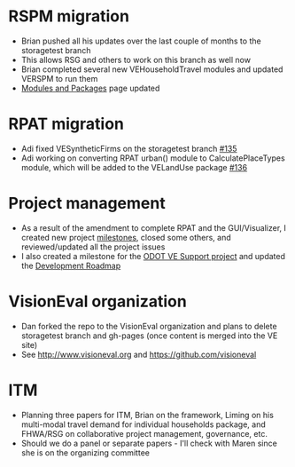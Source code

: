 # RSPM migration
  - Brian pushed all his updates over the last couple of months to the storagetest branch
  - This allows RSG and others to work on this branch as well now
  - Brian completed several new VEHouseholdTravel modules and updated VERSPM to run them
  - [Modules and Packages](Modules-and-Packages) page updated

# RPAT migration
  - Adi fixed VESyntheticFirms on the storagetest branch [#135](https://github.com/gregorbj/VisionEval/issues/135)
  - Adi working on converting RPAT urban() module to CalculatePlaceTypes module, which will be added to the VELandUse package [#136]( https://github.com/gregorbj/VisionEval/issues/136)

# Project management
  - As a result of the amendment to complete RPAT and the GUI/Visualizer, I created new project [milestones](https://github.com/gregorbj/VisionEval/milestones), closed some others, and reviewed/updated all the project issues
  - I also created a milestone for the [ODOT VE Support project](https://github.com/gregorbj/VisionEval/milestone/16) and updated the [Development Roadmap](https://github.com/gregorbj/VisionEval/wiki/Development-Roadmap)

# VisionEval organization
  - Dan forked the repo to the VisionEval organization and plans to delete storagetest branch and gh-pages (once content is merged into the VE site)
  - See http://www.visioneval.org and https://github.com/visioneval

# ITM
  - Planning three papers for ITM, Brian on the framework, Liming on his multi-modal travel demand for individual households package, and FHWA/RSG on collaborative project management, governance, etc.  
  - Should we do a panel or separate papers - I'll check with Maren since she is on the organizing committee